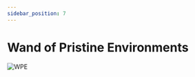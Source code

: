 ```yaml
---
sidebar_position: 7
---
```


# Wand of Pristine Environments

![WPE](http://i.imgur.com/wNdOuqp.png)
